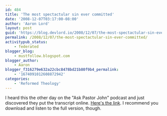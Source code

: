 ```yaml
---
id: 484
title: 'The most spectactular sin ever committed'
date: '2008-12-07T03:17:00-08:00'
author: 'Aaron Lord'
layout: post
guid: 'https://blog.devlord.io/2008/12/07/the-most-spectactular-sin-ever-committed/'
permalink: /2008/12/07/the-most-spectactular-sin-ever-committed/
activitypub_status:
    - federated
blogger_blog:
    - mustfollow.blogspot.com
blogger_author:
    - Aaron
blogger_f316279e632a22cbc8478bd21b80f9b4_permalink:
    - '1674091012608872942'
categories:
    - 'Reformed Theology'
---
```


I heard this the other day on the "Ask Pastor John" podcast and just discovered they put the transcript online.  <a href="http://www.desiringgod.org/ResourceLibrary/AskPastorJohn/ByTopic/9/3422_What_was_the_most_spectacular_sin_ever_committed/">Here's the link</a>.  I recommend you download and listen to the full version, though.